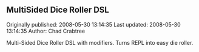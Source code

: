 ## MultiSided Dice Roller DSL

Originally published: 2008-05-30 13:14:35
Last updated: 2008-05-30 13:14:35
Author: Chad Crabtree

Multi-Sided Dice Roller DSL with modifiers.  Turns REPL into easy die roller.